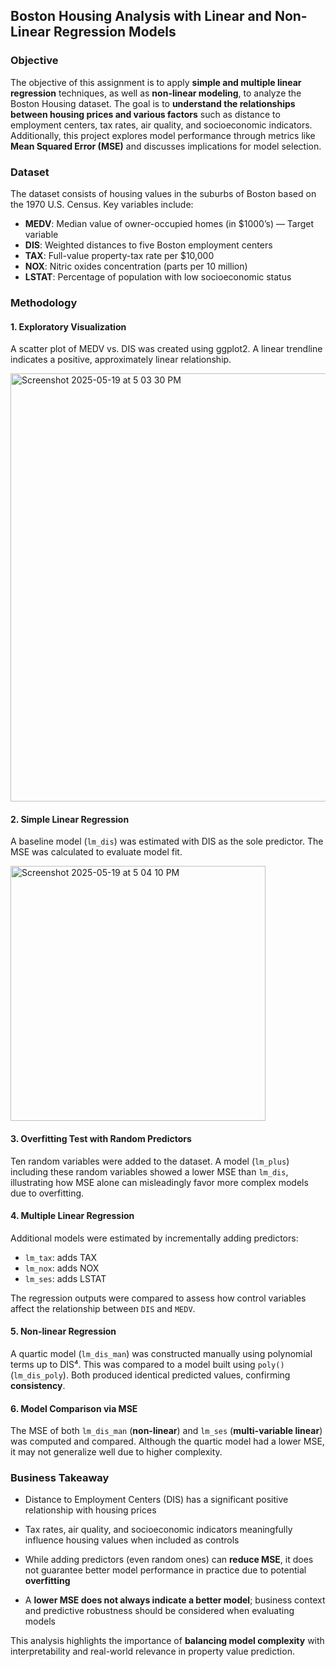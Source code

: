 ## Boston Housing Analysis with Linear and Non-Linear Regression Models
### Objective
The objective of this assignment is to apply **simple and multiple linear regression** techniques, as well as **non-linear modeling**, to analyze the Boston Housing dataset. The goal is to **understand the relationships between housing prices and various factors** such as distance to employment centers, tax rates, air quality, and socioeconomic indicators. Additionally, this project explores model performance through metrics like **Mean Squared Error (MSE)** and discusses implications for model selection.

### Dataset
The dataset consists of housing values in the suburbs of Boston based on the 1970 U.S. Census. Key variables include:
- **MEDV**: Median value of owner-occupied homes (in $1000’s) — Target variable
- **DIS**: Weighted distances to five Boston employment centers
- **TAX**: Full-value property-tax rate per $10,000
- **NOX**: Nitric oxides concentration (parts per 10 million)
- **LSTAT**: Percentage of population with low socioeconomic status

### Methodology
#### 1. Exploratory Visualization
A scatter plot of MEDV vs. DIS was created using ggplot2. A linear trendline indicates a positive, approximately linear relationship.

<img width="685" alt="Screenshot 2025-05-19 at 5 03 30 PM" src="https://github.com/user-attachments/assets/125e8d6f-b9a0-478a-bcfb-7feee421184b" />

#### 2. Simple Linear Regression
A baseline model (```lm_dis```) was estimated with DIS as the sole predictor. The MSE was calculated to evaluate model fit.

<img width="408" alt="Screenshot 2025-05-19 at 5 04 10 PM" src="https://github.com/user-attachments/assets/06d03e80-848a-4ff2-81d0-0c2d924a4448" />

#### 3. Overfitting Test with Random Predictors
Ten random variables were added to the dataset. A model (```lm_plus```) including these random variables showed a lower MSE than ```lm_dis```, illustrating how MSE alone can misleadingly favor more complex models due to overfitting.

#### 4. Multiple Linear Regression
Additional models were estimated by incrementally adding predictors:
- ```lm_tax```: adds TAX
- ```lm_nox```: adds NOX
- ```lm_ses```: adds LSTAT
  
The regression outputs were compared to assess how control variables affect the relationship between ```DIS``` and ```MEDV```.

#### 5. Non-linear Regression
A quartic model (```lm_dis_man```) was constructed manually using polynomial terms up to DIS⁴. This was compared to a model built using ```poly()``` (```lm_dis_poly```). Both produced identical predicted values, confirming **consistency**.

#### 6. Model Comparison via MSE
The MSE of both ```lm_dis_man``` (**non-linear**) and ```lm_ses``` (**multi-variable linear**) was computed and compared. Although the quartic model had a lower MSE, it may not generalize well due to higher complexity.

### Business Takeaway
- Distance to Employment Centers (DIS) has a significant positive relationship with housing prices

- Tax rates, air quality, and socioeconomic indicators meaningfully influence housing values when included as controls

- While adding predictors (even random ones) can **reduce MSE**, it does not guarantee better model performance in practice due to potential **overfitting**

- A **lower MSE does not always indicate a better model**; business context and predictive robustness should be considered when evaluating models

This analysis highlights the importance of **balancing model complexity** with interpretability and real-world relevance in property value prediction.
